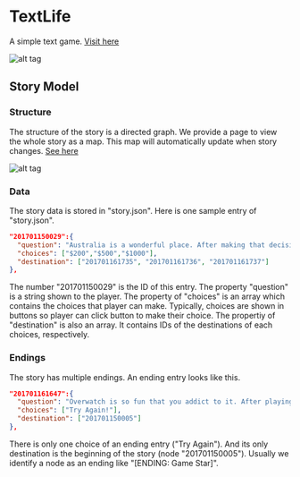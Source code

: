 # TextLife
A simple text game.
<a href="http://functionadvanced.github.io/TextLife/">Visit here</a>

![alt tag](https://functionadvanced.github.io/TextLife/demo.gif)
## Story Model
### Structure
The structure of the story is a directed graph. We provide a page to view the whole story as a map. This map will automatically update when story changes.
<a href="http://functionadvanced.github.io/TextLife/diagram.html">See here</a>

![alt tag](https://functionadvanced.github.io/TextLife/demo_diagram.gif)
### Data
The story data is stored in "story.json". Here is one sample entry of "story.json".
```json
"201701150029":{
  "question": "Australia is a wonderful place. After making that decision,you buy a flight ticket with [  ]",
  "choices": ["$200","$500","$1000"],
  "destination": ["201701161735", "201701161736", "201701161737"]
},
```
The number "201701150029" is the ID of this entry. The property "question" is a string shown to the player. The property of "choices" is an array which contains the choices that player can make. Typically, choices are shown in buttons so player can click button to make their choice. The propertiy of "destination" is also an array. It contains IDs of the destinations of each choices, respectively.
### Endings
The story has multiple endings. An ending entry looks like this.
```json
"201701161647":{
  "question": "Overwatch is so fun that you addict to it. After playing for 48 hours without sleeping, you die. [ENDING: Game Star]",
  "choices": ["Try Again!"],
  "destination": ["201701150005"]
},
```
There is only one choice of an ending entry ("Try Again"). And its only destination is the beginning of the story (node "201701150005"). Usually we identify a node as an ending like "[ENDING: Game Star]".
